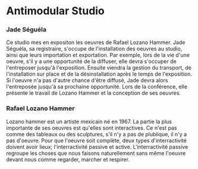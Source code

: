 # Antimodular Studio

### Jade Séguéla

Ce studio mes en expositon les oeuvres de  Rafael Lozano Hammer. Jade Séguéla, sa registraire, s'occupe de l'installation des oeuvres au studio, ainsi que leurs importation et exportation. Par exemple, lors de la vie d'une oeuvre, s'il y a une opportunité de la diffuser, elle devra s'occuper de l'entreposer jusqu'à l'exposition. Ensuite viendra la gestion du transport, de l'installation sur place et de la désinstallation après le temps de l'exposition. Si l'oeuvre n'a pas d'autre chance d'être diffusé, Jade devra alors l'entreposée jusqu'à sa prochaine opportunité. Lors de la conférence, elle présente le travail de Lozano Hammer et la conception de ses oeuvres.

### Rafael Lozano Hammer

Lozano hammer est un artiste mexicain né en 1967. La partie la plus importante de ses oeuvres est qu'elles sont interactives. Ce n'est pas comme des tableaux ou des sculptures, s'il n'y a pas de plublique, il n'y a pas d'oeuvre. Pour que l'oeuvre soit complète, deux types d'interractivité doivent avoir lieux; l'interractivité passive et active. L'interractivité passive regroupe les choses que nous faisons naturellement sans même l'oeuvre devant nous comme regarder, marcher et respirer.
